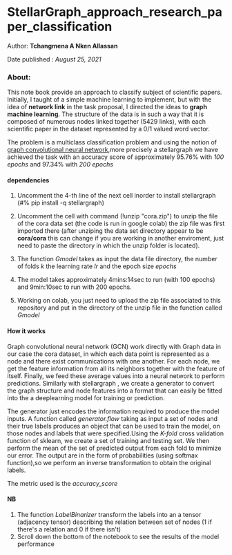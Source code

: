 # StellarGraph_approach_research_paper_classification
Author: **Tchangmena A Nken Allassan**

Date published : *August 25, 2021*

### About:

This note book provide an approach to classify subject of scientific papers. Initially, I taught of a simple machine learning to implement, but with the idea of **network link** in the task proposal, I directed the ideas to **graph machine learning**. The structure of the data is in such a way that it is composed of numerous nodes linked together (5429 links), with each scientific paper in the dataset represented by a 0/1 valued word vector.

The problem is a multiclass classification problem and using the notion of [graph convolutional neural network](https://www.topbots.com/graph-convolutional-networks/),more precisely a stellargraph  we have achieved the task with an accuracy score of approximately 95.76% with *100 epochs* and 97.34% with *200 epochs*



#### dependencies

1. Uncomment the 4-th line of the next cell inorder to install stellargraph (#% pip install -q stellargraph)

2. Uncomment the  cell with command (!unzip "cora.zip") to unzip the file of the cora data set (the code is run in google colab) the zip file was first imported there  (after unziping the data set directory appear to be **cora/cora** this can change if you are working in another enviroment, just need to paste the directory in which the unzip folder is located).

3. The function *Gmodel* takes as input the data file directory, the number of folds *k* the learning rate *lr* and the  epoch size *epochs*
4. The model takes approximately 4mins:14sec to run (with 100 epochs) and 9min:10sec to run with 200 epochs.
5. Working on colab, you just need to upload the zip file associated to this repository and put in the directory of the unzip file in the function called *Gmodel*

#### How it works
Graph convolutional neural network (GCN) work directly with Graph data in our case the cora dataset, in which each data point is represented as a node
and there exist communications with one another. For each node, we get the feature information from all its neighbors together with the feature of itself. Finally, we feed these average values into a neural network to perform predictions. Similarly with stellargraph , we create a generator to convert the graph structure and node features into a format that can easily be fitted into the a deeplearning model for training or prediction.

The generator just encodes the information required to produce the model inputs. A function called *generator.flow* taking as input  a set of nodes and their true labels produces an object that can be used to train the model, on those nodes and labels that were specified.Using the *K-fold* cross validation function of sklearn, we create a set of training and testing set. We then perform the mean of the set of predicted output from each fold to minimize our error. The output are in the form of probabilities (using softmax function),so we perform an inverse transformation to obtain the original labels.

The metric used is the *accuracy_score* 

#### NB
1. The function *LabelBinarizer* transform the labels into an a tensor (adjacency tensor) describing the relation between set of nodes (1 if there's a relation and 0 if there isn't)
2.  Scroll down the bottom of the notebook to see the results of the model performance
